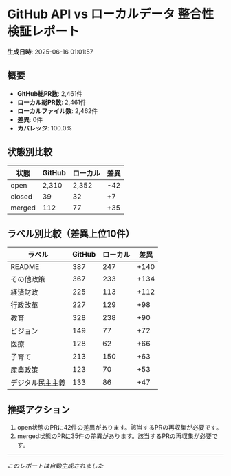 # GitHub API vs ローカルデータ 整合性検証レポート

**生成日時**: 2025-06-16 01:01:57

## 概要

- **GitHub総PR数**: 2,461件
- **ローカル総PR数**: 2,461件
- **ローカルファイル数**: 2,462件
- **差異**: 0件
- **カバレッジ**: 100.0%

## 状態別比較

| 状態 | GitHub | ローカル | 差異 |
|------|--------|----------|------|
| open | 2,310 | 2,352 | -42 |
| closed | 39 | 32 | +7 |
| merged | 112 | 77 | +35 |

## ラベル別比較（差異上位10件）

| ラベル | GitHub | ローカル | 差異 |
|--------|--------|----------|------|
| README | 387 | 247 | +140 |
| その他政策 | 367 | 233 | +134 |
| 経済財政 | 225 | 113 | +112 |
| 行政改革 | 227 | 129 | +98 |
| 教育 | 328 | 238 | +90 |
| ビジョン | 149 | 77 | +72 |
| 医療 | 128 | 62 | +66 |
| 子育て | 213 | 150 | +63 |
| 産業政策 | 123 | 70 | +53 |
| デジタル民主主義 | 133 | 86 | +47 |

## 推奨アクション

1. open状態のPRに42件の差異があります。該当するPRの再収集が必要です。
2. merged状態のPRに35件の差異があります。該当するPRの再収集が必要です。

---
*このレポートは自動生成されました*